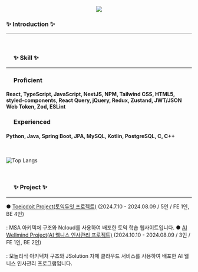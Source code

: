 <div align="center">
<img src="https://capsule-render.vercel.app/api?type=venom&color=gradient&customColorList=0,2,2,5,30&animation=fadeIn&height=100&section=header&text=Hello,%20I%20am%20yuri,%20a%20software%20developer.&fontSize=30&" />
</div>

<!--내용 부분-->
<h3 align="left" >✨ Introduction ✨</h3>
<hr style="border-bottom:0.1 solid gray;"/> 
<br>

<h3 align="left" style="padding: 0 20;">✨ Skill ✨</h3>
<hr style="border-bottom:0.1 solid gray;"/> 
<h3 align="left" style="padding: 0 20;">Proficient</h3>
<h4>React, TypeScript, JavaScript, NextJS, NPM, Tailwind CSS, HTML5, styled-components, React Query, jQuery, Redux, Zustand, JWT/JSON Web Token, Zod, ESLint</h4>
<h3 align="left" style="padding: 0 20;">Experienced</h3>
<h4>Python, Java, Spring Boot, JPA, MySQL, Kotlin, PostgreSQL, C, C++</h4>

<br>

![Top Langs](https://github-readme-stats.vercel.app/api/top-langs/?username=tjrdbfl&theme=radical&layout=compact)

<br>

<h3 align="left" style="padding: 0 20;">✨ Project ✨</h3>
<hr style="border-bottom:0.1 solid gray;"/> 
● <a href="https://github.com/TOEICDOIT">Toeicdoit Project(토익두잇 프로젝트)</a><tr/> 
  (2024.7.10 - 2024.08.09 / 5인 / FE 1인, BE 4인)
<br/><br/>
: MSA 아키텍처 구조와 Ncloud를 사용하여 배포한 토익 학습 웹사이트입니다.
● <a href="https://github.com/JSOLUTION-Attendance-Management">AI Wellmind Project(AI 웰니스 인사관리 프로젝트)</a><tr/> 
  (2024.10.10 - 2024.08.09 / 3인 / FE 1인, BE 2인)
<br/><br/>
: 모놀리식 아키텍처 구조와 JSolution 자체 클라우드 서비스를 사용하여 배포한 AI 웰니스 인사관리 프로그램입니다.


